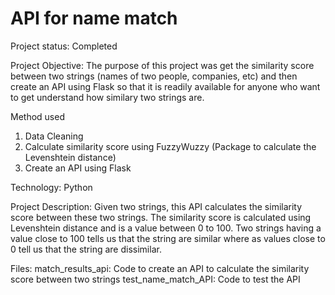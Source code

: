 # API for name match

Project status: Completed

Project Objective: The purpose of this project was get the similarity score between two strings (names of two people, companies, etc) and then create an API using Flask so that it is readily available for anyone who want to get understand how similary two strings are.

Method used

1. Data Cleaning
2. Calculate similarity score using FuzzyWuzzy (Package to calculate the Levenshtein distance)
3. Create an API using Flask

Technology: Python

Project Description: Given two strings, this API calculates the similarity score between these two strings. The similarity score is calculated using Levenshtein distance and is a value between 0 to 100. Two strings having a value close to 100 tells us that the string are similar where as values close to 0 tell us that the string are dissimilar.

Files:
match_results_api: Code to create an API to calculate the similarity score between two strings
test_name_match_API: Code to test the API
